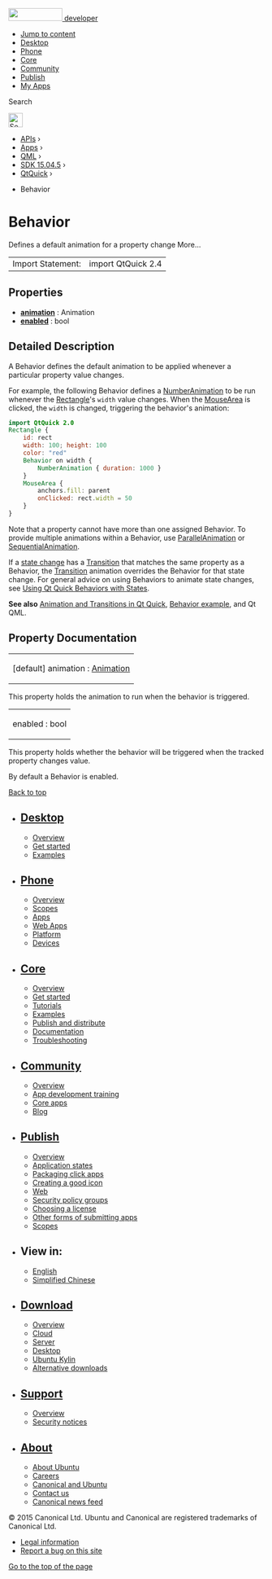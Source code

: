 <a href="https://developer.ubuntu.com/" class="logo-ubuntu"><img src="https://developer.ubuntu.com/assets/sites/ubuntu/latest/u/img/logos/logo-ubuntu-orange.svg" width="106" height="25" /> <span>developer</span></a>

-   [Jump to content](index.html#main-content)
-   [Desktop](https://developer.ubuntu.com/en/desktop/)
-   [Phone](https://developer.ubuntu.com/en/phone/)
-   [Core](https://developer.ubuntu.com/core)
-   [Community](https://developer.ubuntu.com/en/community/)
-   [Publish](https://developer.ubuntu.com/en/publish/)
-   [My Apps](https://myapps.developer.ubuntu.com/)

Search

<img src="https://developer.ubuntu.com/assets/sites/ubuntu/latest/u/img/search-white.svg" alt="Search" height="28" />

-   [APIs](../../../../index.html) ›
-   [Apps](../../../index.html) ›
-   [QML](../../index.html) ›
-   [SDK 15.04.5](../index.html) ›
-   [QtQuick](../QtQuick/index.html) ›

<!-- -->

-   Behavior

Behavior
========

<span class="subtitle"></span>
Defines a default animation for a property change More...

|                   |                    |
|-------------------|--------------------|
| Import Statement: | import QtQuick 2.4 |

<span id="properties"></span>
Properties
----------

-   ****[animation](index.html#animation-prop)**** : Animation
-   ****[enabled](index.html#enabled-prop)**** : bool

<span id="details"></span>
Detailed Description
--------------------

A Behavior defines the default animation to be applied whenever a particular property value changes.

For example, the following Behavior defines a [NumberAnimation](../QtQuick.NumberAnimation/index.html) to be run whenever the [Rectangle](../QtQuick.Rectangle/index.html)'s `width` value changes. When the [MouseArea](../QtQuick.MouseArea/index.html) is clicked, the `width` is changed, triggering the behavior's animation:

``` qml
import QtQuick 2.0
Rectangle {
    id: rect
    width: 100; height: 100
    color: "red"
    Behavior on width {
        NumberAnimation { duration: 1000 }
    }
    MouseArea {
        anchors.fill: parent
        onClicked: rect.width = 50
    }
}
```

Note that a property cannot have more than one assigned Behavior. To provide multiple animations within a Behavior, use [ParallelAnimation](../QtQuick.ParallelAnimation/index.html) or [SequentialAnimation](../QtQuick.SequentialAnimation/index.html).

If a [state change](../QtQuick.qtquick-statesanimations-states/index.html) has a [Transition](../QtQuick.qmlexampletoggleswitch/index.html#transition) that matches the same property as a Behavior, the [Transition](../QtQuick.qmlexampletoggleswitch/index.html#transition) animation overrides the Behavior for that state change. For general advice on using Behaviors to animate state changes, see [Using Qt Quick Behaviors with States](../QtQuick.qtquick-statesanimations-behaviors/index.html).

**See also** [Animation and Transitions in Qt Quick](../QtQuick.qtquick-statesanimations-animations/index.html), [Behavior example](https://developer.ubuntu.com/api/apps/qml/sdk-15.04.5/QtQuick.animation/#behaviors), and Qt QML.

Property Documentation
----------------------

<table>
<colgroup>
<col width="100%" />
</colgroup>
<tbody>
<tr class="odd">
<td><p><span id="animation-prop"></span><span class="qmldefault">[default] </span><span class="name">animation</span> : <span class="type"><a href="../QtQuick.Animation/index.html">Animation</a></span></p></td>
</tr>
</tbody>
</table>

This property holds the animation to run when the behavior is triggered.

<table>
<colgroup>
<col width="100%" />
</colgroup>
<tbody>
<tr class="odd">
<td><p><span id="enabled-prop"></span><span class="name">enabled</span> : <span class="type">bool</span></p></td>
</tr>
</tbody>
</table>

This property holds whether the behavior will be triggered when the tracked property changes value.

By default a Behavior is enabled.

[Back to top](index.html#)

-   [Desktop](https://developer.ubuntu.com/en/desktop/)
    ---------------------------------------------------

    -   [Overview](https://developer.ubuntu.com/en/desktop/)
    -   [Get started](http://snapcraft.io/?utm_source=developer.ubuntu.com&utm_medium=devportal&utm_term=snaps%20snapcraft%20desktop&utm_content=menu&utm_campaign=duc_snappers)
    -   [Examples](https://github.com/ubuntu/snappy-playpen)

-   [Phone](https://developer.ubuntu.com/en/phone/)
    -----------------------------------------------

    -   [Overview](https://developer.ubuntu.com/en/phone/)
    -   [Scopes](https://developer.ubuntu.com/en/phone/scopes/)
    -   [Apps](https://developer.ubuntu.com/en/phone/apps/)
    -   [Web Apps](https://developer.ubuntu.com/en/phone/web/)
    -   [Platform](https://developer.ubuntu.com/en/phone/platform/)
    -   [Devices](https://developer.ubuntu.com/en/phone/devices/)

-   [Core](https://developer.ubuntu.com/core)
    -----------------------------------------

    -   [Overview](https://developer.ubuntu.com/core)
    -   [Get started](https://developer.ubuntu.com/core/get-started)
    -   [Tutorials](https://developer.ubuntu.com/core/tutorials)
    -   [Examples](https://developer.ubuntu.com/core/examples)
    -   [Publish and distribute](https://developer.ubuntu.com/core/publish-and-distribute)
    -   [Documentation](https://developer.ubuntu.com/core/documentation)
    -   [Troubleshooting](https://developer.ubuntu.com/core/troubleshooting)

-   [Community](https://developer.ubuntu.com/en/community/)
    -------------------------------------------------------

    -   [Overview](https://developer.ubuntu.com/en/community/)
    -   [App development training](https://developer.ubuntu.com/en/community/training/)
    -   [Core apps](https://developer.ubuntu.com/en/community/core-apps/)
    -   [Blog](https://developer.ubuntu.com/en/community/blog/)

-   [Publish](https://developer.ubuntu.com/en/publish/)
    ---------------------------------------------------

    -   [Overview](https://developer.ubuntu.com/en/publish/)
    -   [Application states](https://developer.ubuntu.com/en/publish/application-states/)
    -   [Packaging click apps](https://developer.ubuntu.com/en/publish/packaging-click-apps/)
    -   [Creating a good icon](https://developer.ubuntu.com/en/publish/creating-a-good-icon/)
    -   [Web](https://developer.ubuntu.com/en/publish/web/)
    -   [Security policy groups](https://developer.ubuntu.com/en/publish/security-policy-groups/)
    -   [Choosing a license](https://developer.ubuntu.com/en/publish/choosing-a-license/)
    -   [Other forms of submitting apps](https://developer.ubuntu.com/en/publish/other-forms-of-submitting-apps/)
    -   [Scopes](https://developer.ubuntu.com/en/publish/scopes/)

-   View in:
    --------

    -   [English](index.html "Change to language: English")
    -   [Simplified Chinese](index.html "Change to language: Simplified Chinese")

-   [Download](http://ubuntu.com/download/)
    ---------------------------------------

    -   [Overview](http://ubuntu.com/download)
    -   [Cloud](http://ubuntu.com/download/cloud)
    -   [Server](http://ubuntu.com/download/server)
    -   [Desktop](http://ubuntu.com/download/desktop)
    -   [Ubuntu Kylin](http://ubuntu.com/download/ubuntu-kylin)
    -   [Alternative downloads](http://ubuntu.com/download/alternative-downloads)

-   [Support](http://ubuntu.com/support/)
    -------------------------------------

    -   [Overview](http://ubuntu.com/support)
    -   [Security notices](http://www.ubuntu.com/usn/)

-   [About](http://ubuntu.com/about/)
    ---------------------------------

    -   [About Ubuntu](http://ubuntu.com/about/about-ubuntu)
    -   [Careers](http://www.canonical.com/careers)
    -   [Canonical and Ubuntu](http://ubuntu.com/about/canonical-and-ubuntu)
    -   [Contact us](http://ubuntu.com/about/contact-us)
    -   [Canonical news feed](http://insights.ubuntu.com/feed/)

© 2015 Canonical Ltd. Ubuntu and Canonical are registered trademarks of Canonical Ltd.

-   [Legal information](http://www.ubuntu.com/legal)
-   [Report a bug on this site](https://bugs.launchpad.net/developer-ubuntu-com/)

<span class="accessibility-aid">[Go to the top of the page](index.html#)</span>

